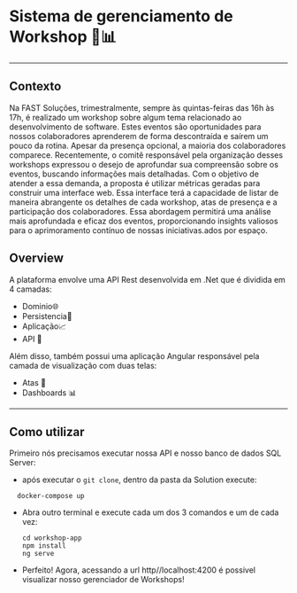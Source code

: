 # Sistema de gerenciamento de Workshop 🚀📊
___

## Contexto
Na FAST Soluções, trimestralmente, sempre às quintas-feiras das 16h às 17h, é
realizado um workshop sobre algum tema relacionado ao desenvolvimento de
software. Estes eventos são oportunidades para nossos colaboradores
aprenderem de forma descontraída e saírem um pouco da rotina. Apesar da
presença opcional, a maioria dos colaboradores comparece.
Recentemente, o comitê responsável pela organização desses workshops
expressou o desejo de aprofundar sua compreensão sobre os eventos, buscando
informações mais detalhadas. Com o objetivo de atender a essa demanda, a
proposta é utilizar métricas geradas para construir uma interface web. Essa
interface terá a capacidade de listar de maneira abrangente os detalhes de
cada workshop, atas de presença e a participação dos colaboradores. Essa
abordagem permitirá uma análise mais aprofundada e eficaz dos eventos,
proporcionando insights valiosos para o aprimoramento contínuo de nossas
iniciativas.ados por espaço.

## Overview
A plataforma envolve uma API Rest desenvolvida em .Net que é dividida em 4 camadas:
- Dominio🌐
- Persistencia🎲
- Aplicação📈
- API 🛜

Além disso, também possui uma aplicação Angular responsável pela camada de visualização com duas telas:
- Atas 📝
- Dashboards 📊

___

## Como utilizar

Primeiro nós precisamos executar nossa API e nosso banco de dados SQL Server:
- após executar o ```git clone```, dentro da pasta da Solution execute:
```
  docker-compose up
```

- Abra outro terminal e execute cada um dos 3 comandos e um de cada vez:
  ```
  cd workshop-app
  npm install
  ng serve
  ```
- Perfeito! Agora, acessando a url http//localhost:4200 é possivel visualizar nosso gerenciador  de Workshops!
  
